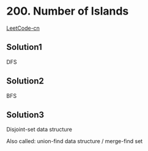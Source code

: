 # 200. Number of Islands

[LeetCode-cn](https://leetcode-cn.com/problems/number-of-islands/)

## Solution1

DFS

## Solution2

BFS

## Solution3

Disjoint-set data structure

Also called: union-find data structure / merge-find set
